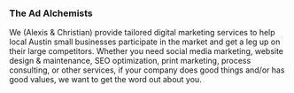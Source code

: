 ### The Ad Alchemists

We (Alexis & Christian) provide tailored digital marketing services to help local Austin small businesses participate in the market and get a leg up on their large competitors. Whether you need social media marketing, website design & maintenance, SEO optimization, print marketing, process consulting, or other services, if your company does good things and/or has good values, we want to get the word out about you. 
